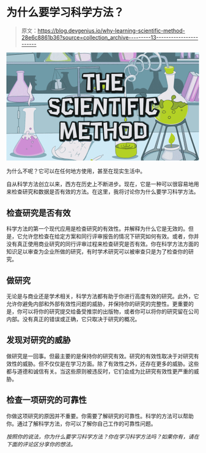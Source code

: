 # 为什么要学习科学方法？

> 原文：<https://blog.devgenius.io/why-learning-scientific-method-28e6c8861b36?source=collection_archive---------13----------------------->

![](img/871333fc620f7616d8e160c1177f0ab6.png)

为什么不呢？它可以在任何地方使用，甚至在现实生活中。

自从科学方法创立以来，西方在历史上不断进步。现在，它是一种可以很容易地用来检查研究和数据是否有效的方法。在这里，我将讨论你为什么要学习科学方法。

## 检查研究是否有效

科学方法的第一个现代应用是检查研究的有效性。并解释为什么它是无效的。但是，它允许您检查在给定方案和同行评审报告的情况下研究如何有效。或者，你并没有真正使用商业研究的同行评审过程来检查研究是否有效。你在科学方法方面的知识足以审查为企业所做的研究，有时学术研究可以被审查只是为了检查你的研究。

## 做研究

无论是与商业还是学术相关，科学方法都有助于你进行高度有效的研究。此外，它允许你避免内部和外部有效性问题的威胁，并保持你的研究的完整性。更重要的是，你可以将你的研究提交给备受推崇的出版物，或者你可以将你的研究留在公司内部。没有真正的错误或正确，它只取决于研究的概况。

## 发现对研究的威胁

做研究是一回事。但最主要的是保持你的研究有效。研究的有效性取决于对研究有效性的威胁。但不仅仅是在学习方面。除了有效性之外，还存在更多的威胁。这些都与道德和诚信有关。当这些原则被违反时，它们会成为比研究有效性更严重的威胁。

## 检查一项研究的可靠性

你做这项研究的原因并不重要。你需要了解研究的可靠性。科学的方法可以帮助你。通过了解科学方法，你可以了解你自己工作的可靠性问题。

*按照你的说法，你为什么要学习科学方法？你在学习科学方法吗？如果你有，请在下面的评论区分享你的想法。*